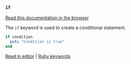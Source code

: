 ### `if`

[Read this documentation in the browser](https://github.com/Shopify/ruby-lsp/blob/main/static_docs/if.md)

The `if` keyword is used to create a conditional statement.

```ruby
if condition
  puts "Condition is true"
end
```

[Read in editor](static_docs/if.md) | [Ruby keywords](https://docs.ruby-lang.org/en/3.3/keywords_rdoc.html)
